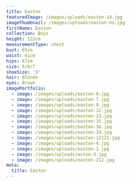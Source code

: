 ```yaml
---
title: Easton
featuredImage: /images/uploads/easton-14.jpg
imageThumbnail: /images/uploads/easton-hs.jpg
firstName: Easton
collection: Boys
height: 122cm
measurementType: chest
bust: 65cm
waist: 61cm
hips: 67cm
size: 5/6/7
shoeSize: '3'
hair: Blonde
eyes: Brown
imagePortfolio:
  - image: /images/uploads/easton-6.jpg
  - image: /images/uploads/easton-7.jpg
  - image: /images/uploads/easton-9.jpg
  - image: /images/uploads/easton-12.jpg
  - image: /images/uploads/easton-13.jpg
  - image: /images/uploads/easton-15.jpg
  - image: /images/uploads/easton-16.jpg
  - image: /images/uploads/easton-19.jpg
  - image: /images/uploads/easton-12121.jpg
  - image: /images/uploads/easton-4.jpg
  - image: /images/uploads/easton-2.jpg
  - image: /images/uploads/aston-3.jpg
  - image: /images/uploads/easton-212.jpg
meta:
  title: Easton
---
```



